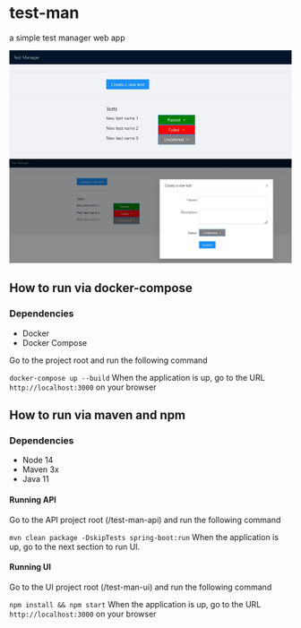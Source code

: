 # test-man

a simple test manager web app

![Main View](https://github.com/tahsinozden/test-man/blob/main/docs/snaps/1.1.JPG)
![Test Creation](https://github.com/tahsinozden/test-man/blob/main/docs/snaps/2.1.JPG)

## How to run via docker-compose

### Dependencies

- Docker
- Docker Compose

Go to the project root and run the following command

`docker-compose up --build`
When the application is up, go to the URL `http://localhost:3000` on your browser

## How to run via maven and npm

### Dependencies

- Node 14
- Maven 3x
- Java 11

#### Running API

Go to the API project root (/test-man-api) and run the following command

`mvn clean package -DskipTests spring-boot:run`
When the application is up, go to the next section to run UI.

#### Running UI

Go to the UI project root (/test-man-ui) and run the following command

`npm install && npm start`
When the application is up, go to the URL `http://localhost:3000` on your browser
